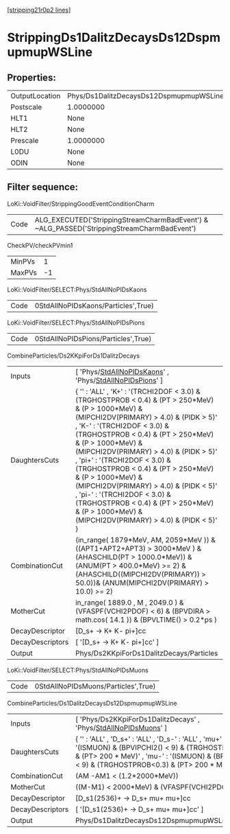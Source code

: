 [[stripping21r0p2 lines]](./stripping21r0p2-index)

# StrippingDs1DalitzDecaysDs12DspmupmupWSLine

## Properties:

|                |                                                   |
|----------------|---------------------------------------------------|
| OutputLocation | Phys/Ds1DalitzDecaysDs12DspmupmupWSLine/Particles |
| Postscale      | 1.0000000                                         |
| HLT1           | None                                              |
| HLT2           | None                                              |
| Prescale       | 1.0000000                                         |
| L0DU           | None                                              |
| ODIN           | None                                              |

## Filter sequence:

LoKi::VoidFilter/StrippingGoodEventConditionCharm

|      |                                                                                            |
|------|--------------------------------------------------------------------------------------------|
| Code | ALG_EXECUTED('StrippingStreamCharmBadEvent') & ~ALG_PASSED('StrippingStreamCharmBadEvent') |

CheckPV/checkPVmin1

|        |     |
|--------|-----|
| MinPVs | 1   |
| MaxPVs | -1  |

LoKi::VoidFilter/SELECT:Phys/StdAllNoPIDsKaons

|      |                                     |
|------|-------------------------------------|
| Code | 0StdAllNoPIDsKaons/Particles',True) |

LoKi::VoidFilter/SELECT:Phys/StdAllNoPIDsPions

|      |                                     |
|------|-------------------------------------|
| Code | 0StdAllNoPIDsPions/Particles',True) |

CombineParticles/Ds2KKpiForDs1DalitzDecays

|                  |                                                                                                                                                                                                                                                                                                                                                                                                                                                                                                                                                                              |
|------------------|------------------------------------------------------------------------------------------------------------------------------------------------------------------------------------------------------------------------------------------------------------------------------------------------------------------------------------------------------------------------------------------------------------------------------------------------------------------------------------------------------------------------------------------------------------------------------|
| Inputs           | [ 'Phys/[StdAllNoPIDsKaons](./stripping21r0p2-commonparticles-stdallnopidskaons)' , 'Phys/[StdAllNoPIDsPions](./stripping21r0p2-commonparticles-stdallnopidspions)' ]                                                                                                                                                                                                                                                                                                                                                                                                      |
| DaughtersCuts    | { '' : 'ALL' , 'K+' : '(TRCHI2DOF \< 3.0) & (TRGHOSTPROB \< 0.4) & (PT \> 250\*MeV) & (P \> 1000\*MeV) & (MIPCHI2DV(PRIMARY) \> 4.0) & (PIDK \> 5)' , 'K-' : '(TRCHI2DOF \< 3.0) & (TRGHOSTPROB \< 0.4) & (PT \> 250\*MeV) & (P \> 1000\*MeV) & (MIPCHI2DV(PRIMARY) \> 4.0) & (PIDK \> 5)' , 'pi+' : '(TRCHI2DOF \< 3.0) & (TRGHOSTPROB \< 0.4) & (PT \> 250\*MeV) & (P \> 1000\*MeV) & (MIPCHI2DV(PRIMARY) \> 4.0) & (PIDK \< 5)' , 'pi-' : '(TRCHI2DOF \< 3.0) & (TRGHOSTPROB \< 0.4) & (PT \> 250\*MeV) & (P \> 1000\*MeV) & (MIPCHI2DV(PRIMARY) \> 4.0) & (PIDK \< 5)' } |
| CombinationCut   | (in_range( 1879\*MeV, AM, 2059\*MeV )) & ((APT1+APT2+APT3) \> 3000\*MeV ) & (AHASCHILD(PT \> 1000.0\*MeV)) & (ANUM(PT \> 400.0\*MeV) \>= 2) & (AHASCHILD((MIPCHI2DV(PRIMARY)) \> 50.0))& (ANUM(MIPCHI2DV(PRIMARY) \> 10.0) \>= 2)                                                                                                                                                                                                                                                                                                                                            |
| MotherCut        | in_range( 1889.0 , M , 2049.0 ) & (VFASPF(VCHI2PDOF) \< 6) & (BPVDIRA \> math.cos( 14.1 )) & (BPVLTIME() \> 0.2\*ps )                                                                                                                                                                                                                                                                                                                                                                                                                                                        |
| DecayDescriptor  | [D_s+ -\> K+ K- pi+]cc                                                                                                                                                                                                                                                                                                                                                                                                                                                                                                                                                     |
| DecayDescriptors | [ '[D_s+ -\> K+ K- pi+]cc' ]                                                                                                                                                                                                                                                                                                                                                                                                                                                                                                                                             |
| Output           | Phys/Ds2KKpiForDs1DalitzDecays/Particles                                                                                                                                                                                                                                                                                                                                                                                                                                                                                                                                     |

LoKi::VoidFilter/SELECT:Phys/StdAllNoPIDsMuons

|      |                                     |
|------|-------------------------------------|
| Code | 0StdAllNoPIDsMuons/Particles',True) |

CombineParticles/Ds1DalitzDecaysDs12DspmupmupWSLine

|                  |                                                                                                                                                                                                                        |
|------------------|------------------------------------------------------------------------------------------------------------------------------------------------------------------------------------------------------------------------|
| Inputs           | [ 'Phys/Ds2KKpiForDs1DalitzDecays' , 'Phys/[StdAllNoPIDsMuons](./stripping21r0p2-commonparticles-stdallnopidsmuons)' ]                                                                                               |
| DaughtersCuts    | { '' : 'ALL' , 'D_s+' : 'ALL' , 'D_s-' : 'ALL' , 'mu+' : '(ISMUON) & (BPVIPCHI2() \< 9) & (TRGHOSTPROB\<0.3) & (PT\> 200 \* MeV)' , 'mu-' : '(ISMUON) & (BPVIPCHI2() \< 9) & (TRGHOSTPROB\<0.3) & (PT\> 200 \* MeV)' } |
| CombinationCut   | (AM -AM1 \< (1.2\*2000\*MeV))                                                                                                                                                                                          |
| MotherCut        | ((M-M1) \< 2000\*MeV) & (VFASPF(VCHI2PDOF) \< 20)                                                                                                                                                                      |
| DecayDescriptor  | [D_s1(2536)+ -\> D_s+ mu+ mu+]cc                                                                                                                                                                                     |
| DecayDescriptors | [ '[D_s1(2536)+ -\> D_s+ mu+ mu+]cc' ]                                                                                                                                                                             |
| Output           | Phys/Ds1DalitzDecaysDs12DspmupmupWSLine/Particles                                                                                                                                                                      |
